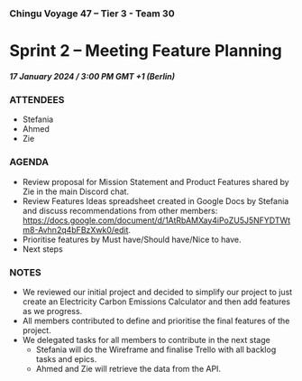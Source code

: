  ### Chingu Voyage 47 – Tier 3 - Team 30
# Sprint 2 – Meeting Feature Planning
 
##### 17 January 2024 / 3:00 PM GMT +1 (Berlin)

### ATTENDEES
*	Stefania
*	Ahmed
*	Zie

### AGENDA



*	Review proposal for Mission Statement and Product Features shared by Zie in the main Discord chat.
*	Review Features Ideas spreadsheet created in Google Docs by Stefania and discuss recommendations from other members:  https://docs.google.com/document/d/1AtRbAMXay4iPoZU5J5NFYDTWtm8-Avhn2q4bFBzXwk0/edit.
*   Prioritise features by Must have/Should have/Nice to have. 
*   Next steps

### NOTES

*   We reviewed our initial project and decided to simplify our project to just create an Electricity Carbon Emissions Calculator and then add features as we progress.
*   All members contributed to define and prioritise the final features of the project.
*   We delegated tasks for all members to contribute in the next stage
    *   Stefania will do the Wireframe and finalise Trello with all backlog tasks and epics.
    *   Ahmed and Zie will retrieve the data from the API.